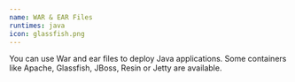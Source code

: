 ```yaml
---
name: WAR & EAR Files
runtimes: java
icon: glassfish.png
---
```


You can use War and ear files to deploy Java applications. Some containers like Apache, Glassfish, JBoss, Resin or Jetty are available.
